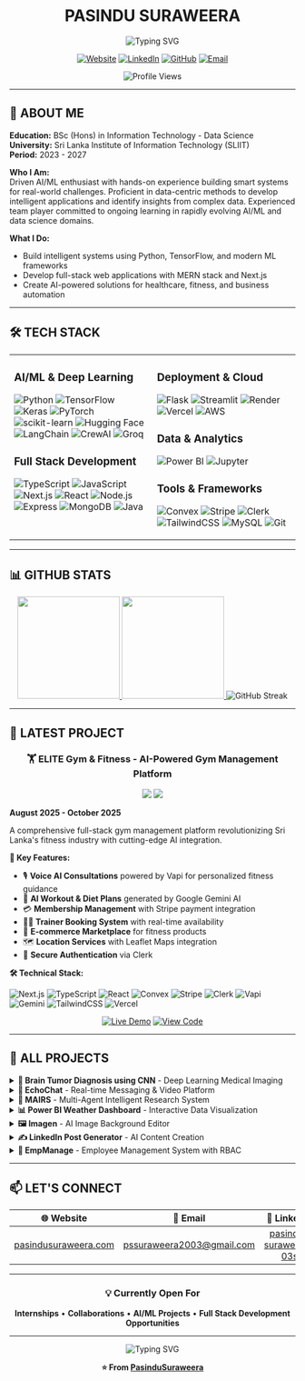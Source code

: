 <div align="center">

# PASINDU SURAWEERA

<img src="https://readme-typing-svg.herokuapp.com?font=Fira+Code&weight=500&size=24&pause=1000&color=00D9FF&center=true&vCenter=true&width=600&lines=Data+Science+Undergraduate;AI%2FML+Engineer;Full+Stack+Developer;Building+Intelligent+Solutions" alt="Typing SVG" />

[![Website](https://img.shields.io/badge/🌐_pasindusuraweera.com-00D9FF?style=for-the-badge)](https://pasindusuraweera.com)
[![LinkedIn](https://img.shields.io/badge/LinkedIn-0077B5?style=for-the-badge&logo=linkedin&logoColor=white)](https://linkedin.com/in/pasindu-suraweera-03s)
[![GitHub](https://img.shields.io/badge/GitHub-181717?style=for-the-badge&logo=github&logoColor=white)](https://github.com/PasinduSuraweera)
[![Email](https://img.shields.io/badge/Email-EA4335?style=for-the-badge&logo=gmail&logoColor=white)](mailto:pssuraweera2003@gmail.com)

![Profile Views](https://komarev.com/ghpvc/?username=PasinduSuraweera&color=00D9FF&style=for-the-badge)

</div>

---

## 👋 ABOUT ME
 
**Education:** BSc (Hons) in Information Technology - Data Science  
**University:** Sri Lanka Institute of Information Technology (SLIIT)  
**Period:** 2023 - 2027

**Who I Am:**  
Driven AI/ML enthusiast with hands-on experience building smart systems for real-world challenges. Proficient in data-centric methods to develop intelligent applications and identify insights from complex data. Experienced team player committed to ongoing learning in rapidly evolving AI/ML and data science domains.

**What I Do:**
- Build intelligent systems using Python, TensorFlow, and modern ML frameworks
- Develop full-stack web applications with MERN stack and Next.js
- Create AI-powered solutions for healthcare, fitness, and business automation

---

## 🛠️ TECH STACK

<table>
<tr>
<td valign="top" width="50%">

### AI/ML & Deep Learning
![Python](https://img.shields.io/badge/Python-3776AB?style=for-the-badge&logo=python&logoColor=white)
![TensorFlow](https://img.shields.io/badge/TensorFlow-FF6F00?style=for-the-badge&logo=tensorflow&logoColor=white)
![Keras](https://img.shields.io/badge/Keras-D00000?style=for-the-badge&logo=keras&logoColor=white)
![PyTorch](https://img.shields.io/badge/PyTorch-EE4C2C?style=for-the-badge&logo=pytorch&logoColor=white)
![scikit-learn](https://img.shields.io/badge/scikit--learn-F7931E?style=for-the-badge&logo=scikit-learn&logoColor=white)
![Hugging Face](https://img.shields.io/badge/Hugging%20Face-FFD21E?style=for-the-badge&logo=huggingface&logoColor=black)
![LangChain](https://img.shields.io/badge/LangChain-121212?style=for-the-badge)
![CrewAI](https://img.shields.io/badge/CrewAI-6366F1?style=for-the-badge)
![Groq](https://img.shields.io/badge/Groq-FF6B35?style=for-the-badge)

### Full Stack Development
![TypeScript](https://img.shields.io/badge/TypeScript-007ACC?style=for-the-badge&logo=typescript&logoColor=white)
![JavaScript](https://img.shields.io/badge/JavaScript-F7DF1E?style=for-the-badge&logo=javascript&logoColor=black)
![Next.js](https://img.shields.io/badge/Next.js_15-000000?style=for-the-badge&logo=nextdotjs&logoColor=white)
![React](https://img.shields.io/badge/React_19-20232A?style=for-the-badge&logo=react&logoColor=61DAFB)
![Node.js](https://img.shields.io/badge/Node.js-339933?style=for-the-badge&logo=nodedotjs&logoColor=white)
![Express](https://img.shields.io/badge/Express.js-000000?style=for-the-badge&logo=express&logoColor=white)
![MongoDB](https://img.shields.io/badge/MongoDB-47A248?style=for-the-badge&logo=mongodb&logoColor=white)
![Java](https://img.shields.io/badge/Java-ED8B00?style=for-the-badge&logo=openjdk&logoColor=white)

</td>
<td valign="top" width="50%">

### Deployment & Cloud
![Flask](https://img.shields.io/badge/Flask-000000?style=for-the-badge&logo=flask&logoColor=white)
![Streamlit](https://img.shields.io/badge/Streamlit-FF4B4B?style=for-the-badge&logo=streamlit&logoColor=white)
![Render](https://img.shields.io/badge/Render-46E3B7?style=for-the-badge&logo=render&logoColor=white)
![Vercel](https://img.shields.io/badge/Vercel-000000?style=for-the-badge&logo=vercel&logoColor=white)
![AWS](https://img.shields.io/badge/AWS-232F3E?style=for-the-badge&logo=amazon-aws&logoColor=white)

### Data & Analytics
![Power BI](https://img.shields.io/badge/Power_BI-F2C811?style=for-the-badge&logo=powerbi&logoColor=black)
![Jupyter](https://img.shields.io/badge/Jupyter-F37626?style=for-the-badge&logo=jupyter&logoColor=white)

### Tools & Frameworks
![Convex](https://img.shields.io/badge/Convex-FF6B6B?style=for-the-badge)
![Stripe](https://img.shields.io/badge/Stripe-008CDD?style=for-the-badge&logo=stripe&logoColor=white)
![Clerk](https://img.shields.io/badge/Clerk-6C47FF?style=for-the-badge)
![TailwindCSS](https://img.shields.io/badge/Tailwind_CSS-38B2AC?style=for-the-badge&logo=tailwind-css&logoColor=white)
![MySQL](https://img.shields.io/badge/MySQL-4479A1?style=for-the-badge&logo=mysql&logoColor=white)
![Git](https://img.shields.io/badge/Git-F05032?style=for-the-badge&logo=git&logoColor=white)

</td>
</tr>
</table>

---

## 📊 GITHUB STATS

<div align="center">

<a href="https://github.com/PasinduSuraweera">
  <img height="180em" src="https://github-readme-stats.vercel.app/api?username=PasinduSuraweera&show_icons=true&theme=algolia&include_all_commits=true&count_private=true&hide_border=true&bg_color=0D1117&title_color=00D9FF&icon_color=00D9FF&text_color=ffffff"/>
  <img height="180em" src="https://github-readme-stats.vercel.app/api/top-langs/?username=PasinduSuraweera&layout=compact&langs_count=8&theme=algolia&hide_border=true&bg_color=0D1117&title_color=00D9FF&text_color=ffffff"/>
</a>

<img src="https://github-readme-streak-stats.herokuapp.com/?user=PasinduSuraweera&theme=algolia&hide_border=true&background=0D1117&ring=00D9FF&fire=00D9FF&currStreakLabel=00D9FF" alt="GitHub Streak"/>

</div>

---

## 🚀 LATEST PROJECT

<div align="center">

### 🏋️ ELITE Gym & Fitness - AI-Powered Gym Management Platform

<img src="https://img.shields.io/badge/Status-Live_on_Vercel-00D9FF?style=for-the-badge" />
<img src="https://img.shields.io/badge/TypeScript-98.8%25-007ACC?style=for-the-badge&logo=typescript&logoColor=white" />

</div>

**August 2025 - October 2025**

A comprehensive full-stack gym management platform revolutionizing Sri Lanka's fitness industry with cutting-edge AI integration.

**🎯 Key Features:**
- 🎙️ **Voice AI Consultations** powered by Vapi for personalized fitness guidance
- 🤖 **AI Workout & Diet Plans** generated by Google Gemini AI
- 💳 **Membership Management** with Stripe payment integration
- 👨‍🏫 **Trainer Booking System** with real-time availability
- 🛒 **E-commerce Marketplace** for fitness products
- 🗺️ **Location Services** with Leaflet Maps integration
- 🔐 **Secure Authentication** via Clerk

**🛠️ Technical Stack:**

![Next.js](https://img.shields.io/badge/Next.js_15-000000?style=flat-square&logo=nextdotjs&logoColor=white)
![TypeScript](https://img.shields.io/badge/TypeScript-007ACC?style=flat-square&logo=typescript&logoColor=white)
![React](https://img.shields.io/badge/React_19-20232A?style=flat-square&logo=react&logoColor=61DAFB)
![Convex](https://img.shields.io/badge/Convex_DB-FF6B6B?style=flat-square)
![Stripe](https://img.shields.io/badge/Stripe-008CDD?style=flat-square&logo=stripe&logoColor=white)
![Clerk](https://img.shields.io/badge/Clerk-6C47FF?style=flat-square)
![Vapi](https://img.shields.io/badge/Vapi_AI-FF4B4B?style=flat-square)
![Gemini](https://img.shields.io/badge/Gemini_AI-4285F4?style=flat-square&logo=google&logoColor=white)
![TailwindCSS](https://img.shields.io/badge/Tailwind_4.0-38B2AC?style=flat-square&logo=tailwind-css&logoColor=white)
![Vercel](https://img.shields.io/badge/Vercel-000000?style=flat-square&logo=vercel&logoColor=white)

<div align="center">

[![Live Demo](https://img.shields.io/badge/🌐_Live_Demo-00D9FF?style=for-the-badge)](https://elite-gym-and-fitness.vercel.app)
[![View Code](https://img.shields.io/badge/💻_View_Code-181717?style=for-the-badge&logo=github)](https://github.com/PasinduSuraweera/ELITE-Gym-and-Fitness)

</div>

---

## 💼 ALL PROJECTS

<details>
<summary><b>🧠 Brain Tumor Diagnosis using CNN</b> - Deep Learning Medical Imaging</summary>

**May 2025 - July 2025**

AI-powered deep learning system using VGG16 transfer learning to classify brain tumors from MRI scans into glioma, meningioma, pituitary tumors, or no tumor.

**Tech:** Python • TensorFlow • Keras • VGG16 • Flask • Jupyter • Image Processing • Scikit-learn

[![Live Demo](https://img.shields.io/badge/Live_Demo-46E3B7?style=flat-square&logo=render)](https://mri-brain-tumor-diagnosis-system.onrender.com/)
[![Code](https://img.shields.io/badge/Code-181717?style=flat-square&logo=github)](https://github.com/PasinduSuraweera/MRI-Brain-Tumor-Diagnosis-System)
![Jupyter Notebook 99.1%](https://img.shields.io/badge/Jupyter-99.1%25-F37626?style=flat-square)

</details>

<details>
<summary><b>💬 EchoChat</b> - Real-time Messaging & Video Platform</summary>

**December 2024 - January 2025**

Modern MERN stack application featuring real-time messaging, peer-to-peer video calls, neumorphic UI design, and secure authentication.

**Tech:** React • Node.js • Express.js • MongoDB • Tailwind CSS • daisyUI • Stream Chat • WebSockets

[![Live Demo](https://img.shields.io/badge/Live_Demo-46E3B7?style=flat-square&logo=render)](https://echochat-kd3r.onrender.com)
[![Code](https://img.shields.io/badge/Code-181717?style=flat-square&logo=github)](https://github.com/PasinduSuraweera/EchoChat)
![JavaScript 98.8%](https://img.shields.io/badge/JavaScript-98.8%25-F7DF1E?style=flat-square)

</details>

<details>
<summary><b>🔬 MAIRS</b> - Multi-Agent Intelligent Research System</summary>

**March 2025 - July 2025**

AI research platform using multi-agent systems (CrewAI + Groq) to automate comprehensive research and professional report generation.

**Tech:** Python • Streamlit • CrewAI • Groq LLMs • Multi-Agent Systems • API Integration

[![Code](https://img.shields.io/badge/Code-181717?style=flat-square&logo=github)](https://github.com/PasinduSuraweera/MAIRS-Multi-Agent-Intelligent-Research-System)
![Python 100%](https://img.shields.io/badge/Python-100%25-3776AB?style=flat-square)

</details>

<details>
<summary><b>📊 Power BI Weather Dashboard</b> - Interactive Data Visualization</summary>

**June 2025 - July 2025**

Interactive dashboard visualizing live weather data, air quality metrics (AQI), and 7-day forecasts using WeatherAPI integration.

**Tech:** Power BI • Power Query • DAX • WeatherAPI • Data Visualization

[![Code](https://img.shields.io/badge/Code-181717?style=flat-square&logo=github)](https://github.com/PasinduSuraweera/Weather-Dashboard-w-Power-BI)

</details>

<details>
<summary><b>🖼️ Imagen</b> - AI Image Background Editor</summary>

**February 2025**

AI-powered image editor with professional background removal and realistic shadow effects using Bria AI API.

**Tech:** Python • Streamlit • Bria AI API • PIL • Image Processing

[![Live Demo](https://img.shields.io/badge/Live_Demo-FF4B4B?style=flat-square&logo=streamlit)](https://imagen-image-background-generator.streamlit.app)
[![Code](https://img.shields.io/badge/Code-181717?style=flat-square&logo=github)](https://github.com/PasinduSuraweera/ImaGen-App)
![Python 100%](https://img.shields.io/badge/Python-100%25-3776AB?style=flat-square)

</details>

<details>
<summary><b>✍️ LinkedIn Post Generator</b> - AI Content Creation</summary>

**January 2025 - February 2025**

AI-powered LinkedIn post generator using LangChain, Groq, and few-shot learning for personalized content creation.

**Tech:** Python • Streamlit • LangChain • Groq API • DeepSeek • Llama • Prompt Engineering

[![Live Demo](https://img.shields.io/badge/Live_Demo-FF4B4B?style=flat-square&logo=streamlit)](https://specified-linkedin-post-generator.streamlit.app)
[![Code](https://img.shields.io/badge/Code-181717?style=flat-square&logo=github)](https://github.com/PasinduSuraweera/Specified-LinkedIn-Post-Generator)
![Python 100%](https://img.shields.io/badge/Python-100%25-3776AB?style=flat-square)

</details>

<details>
<summary><b>👔 EmpManage</b> - Employee Management System with RBAC</summary>

**November 2024 - December 2024**

Scalable HR platform with role-based access control for employee data management and analytics.

**Tech:** Java Servlets • JSP • JDBC • MySQL • HTML5 • CSS3 • JavaScript • Apache Tomcat

[![Code](https://img.shields.io/badge/Code-181717?style=flat-square&logo=github)](https://github.com/PasinduSuraweera/EmpManage)
![Java 96.4%](https://img.shields.io/badge/Java-96.4%25-ED8B00?style=flat-square)

</details>

---

## 📫 LET'S CONNECT

<div align="center">

| 🌐 Website | 📧 Email | 💼 LinkedIn | 📱 Phone |
|:---:|:---:|:---:|:---:|
| [pasindusuraweera.com](https://pasindusuraweera.com) | [pssuraweera2003@gmail.com](mailto:pssuraweera2003@gmail.com) | [pasindu-suraweera-03s](https://linkedin.com/in/pasindu-suraweera-03s) | +94 763602838 |

</div>

---

<div align="center">

### 💡 Currently Open For

**Internships** • **Collaborations** • **AI/ML Projects** • **Full Stack Development Opportunities**

---

![Typing SVG](https://readme-typing-svg.herokuapp.com?font=Fira+Code&size=14&pause=1000&color=00D9FF&center=true&vCenter=true&width=600&lines=Building+the+future%2C+one+commit+at+a+time+%F0%9F%9A%80;Dean's+List+Awardee+%7C+AIESEC+President+%7C+AI%2FML+Engineer)

**⭐ From [PasinduSuraweera](https://github.com/PasinduSuraweera)**

</div>
